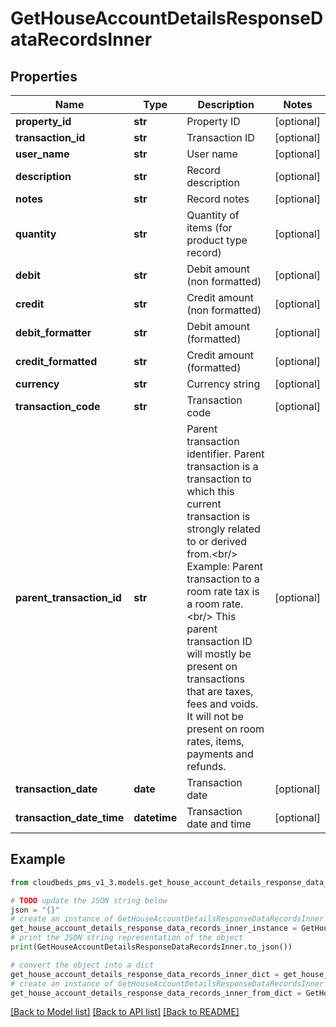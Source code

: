 # GetHouseAccountDetailsResponseDataRecordsInner


## Properties

Name | Type | Description | Notes
------------ | ------------- | ------------- | -------------
**property_id** | **str** | Property ID | [optional] 
**transaction_id** | **str** | Transaction ID | [optional] 
**user_name** | **str** | User name | [optional] 
**description** | **str** | Record description | [optional] 
**notes** | **str** | Record notes | [optional] 
**quantity** | **str** | Quantity of items (for product type record) | [optional] 
**debit** | **str** | Debit amount (non formatted) | [optional] 
**credit** | **str** | Credit amount (non formatted) | [optional] 
**debit_formatter** | **str** | Debit amount (formatted) | [optional] 
**credit_formatted** | **str** | Credit amount (formatted) | [optional] 
**currency** | **str** | Currency string | [optional] 
**transaction_code** | **str** | Transaction code | [optional] 
**parent_transaction_id** | **str** | Parent transaction identifier. Parent transaction is a transaction to which this current transaction is strongly related to or derived from.&lt;br/&gt; Example: Parent transaction to a room rate tax is a room rate.&lt;br/&gt; This parent transaction ID will mostly be present on transactions that are taxes, fees and voids. It will not be present on room rates, items, payments and refunds. | [optional] 
**transaction_date** | **date** | Transaction date | [optional] 
**transaction_date_time** | **datetime** | Transaction date and time | [optional] 

## Example

```python
from cloudbeds_pms_v1_3.models.get_house_account_details_response_data_records_inner import GetHouseAccountDetailsResponseDataRecordsInner

# TODO update the JSON string below
json = "{}"
# create an instance of GetHouseAccountDetailsResponseDataRecordsInner from a JSON string
get_house_account_details_response_data_records_inner_instance = GetHouseAccountDetailsResponseDataRecordsInner.from_json(json)
# print the JSON string representation of the object
print(GetHouseAccountDetailsResponseDataRecordsInner.to_json())

# convert the object into a dict
get_house_account_details_response_data_records_inner_dict = get_house_account_details_response_data_records_inner_instance.to_dict()
# create an instance of GetHouseAccountDetailsResponseDataRecordsInner from a dict
get_house_account_details_response_data_records_inner_from_dict = GetHouseAccountDetailsResponseDataRecordsInner.from_dict(get_house_account_details_response_data_records_inner_dict)
```
[[Back to Model list]](../README.md#documentation-for-models) [[Back to API list]](../README.md#documentation-for-api-endpoints) [[Back to README]](../README.md)



